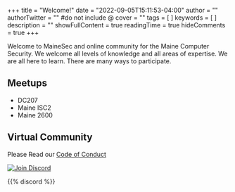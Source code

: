 +++
title = "Welcome!"
date = "2022-09-05T15:11:53-04:00"
author = ""
authorTwitter = "" #do not include @
cover = ""
tags = [ ]
keywords = [ ]
description = ""
showFullContent = true
readingTime = true
hideComments = true
+++

Welcome to MaineSec and online community for the Maine Computer Security. We welcome all levels of knowledge and all areas of expertise. We are all here to learn. There are many ways to participate.

## Meetups

* DC207
* Maine ISC2
* Maine 2600

## Virtual Community

Please Read our [Code of Conduct](coc.mainesec.org)


[![Join Discord](posts/join-us-on-discord.png)](http://discord.mainesec.org)

{{% discord %}}
